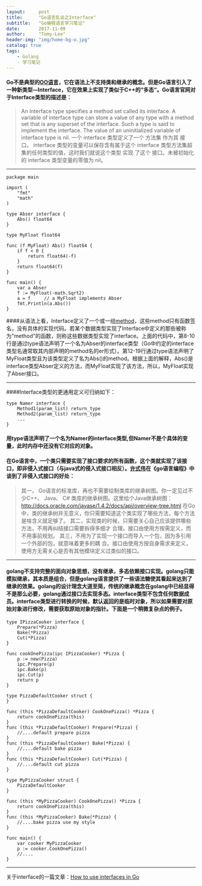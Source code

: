 ```yaml
---
layout:     post
title:      "Go语言乱谈之Interface"
subtitle:   "Go编程语言学习笔记"
date:       2017-11-09
author:     "Tomy-Lee"
header-img: "img/home-bg-o.jpg"
catalog: true
tags:
    - Golang
    - 学习笔记
---
```

#### Go不是典型的[OO语言](https://baike.so.com/doc/6146835-6360018.html)，它在语法上不支持类和继承的概念。但是Go语言引入了一种新类型—Interface，它在效果上实现了类似于C++的“多态“。Go语言官网对于Interface类型的描述是：
>An interface type specifies a method set called its interface. A variable of interface type can store a value of any type with a method set that is any superset of the interface. Such a type is said to implement the interface. The value of an uninitialized variable of interface type is nil.
>一个 interface 类型定义了一个 方法集 作为其 接口。 interface 类型的变量可以保存含有属于这个 interface 类型方法集超集的任何类型的值，这时我们就说这个类型 实现 了这个 接口。未被初始化的 interface 类型变量的零值为 nil。

---

``` golang
package main

import (
    "fmt"
    "math"
)

type Abser interface {
    Abs() float64
}

type MyFloat float64

func (f MyFloat) Abs() float64 {
    if f < 0 {
        return float64(-f)
    }
    return float64(f)
}

func main() {
    var a Abser
    f := MyFloat(-math.Sqrt2)
    a = f     // a MyFloat implements Abser
    fmt.Println(a.Abs())
}
```
####从语法上看，Interface定义了一个或一组[method](http://blog.csdn.net/uudou/article/details/52412831)，这些method只有函数签名，没有具体的实现代码。若某个数据类型实现了Interface中定义的那些被称为"method"的函数，则称这些数据类型实现了interface。上面的代码中，第8-10行是通过type语法声明了一个名为Abser的interface类型（Go中约定的interface类型名通常取其内部声明的method名的er形式）。第12-19行通过type语法声明了MyFloat类型且为该类型定义了名为Abs()的method。根据上面的解释，Abs()是interface类型Abser定义的方法，而MyFloat实现了该方法，所以，MyFloat实现了Abser接口。

---
####Interface类型的更通用定义可归纳如下：
```golang
type Namer interface {
    Method1(param_list) return_type
    Method2(param_list) return_type
    ...
}
```
#### 用type语法声明了一个名为Namer的interface类型,但Namer不是个具体的变量，此时内存中还没有它对应的对象。
#### 在Go语言中，一个类只需要实现了接口要求的所有函数，这个类就实现了该接口，即非侵入式接口（与java式的侵入式接口相反）。[许式伟](https://baike.so.com/doc/7212629-7437327.html)在《go语言编程》中谈到了非侵入式接口的好处：
>其一， Go语言的标准库，再也不需要绘制类库的继承树图。你一定见过不少C++、 Java、 C# 类库的继承树图。这里给个Java继承树图：  http://docs.oracle.com/javase/1.4.2/docs/api/overview-tree.html  在Go中，类的继承树并无意义，你只需要知道这个类实现了哪些方法，每个方法是啥含义就足够了。 
其二，实现类的时候，只需要关心自己应该提供哪些方法，不用再纠结接口需要拆得多细才 合理。接口由使用方按需定义，而不用事前规划。 
其三，不用为了实现一个接口而导入一个包，因为多引用一个外部的包，就意味着更多的耦 合。接口由使用方按自身需求来定义，使用方无需关心是否有其他模块定义过类似的接口。

---
#### golang不支持完整的面向对象思想，没有继承，多态依赖接口实现。golang只能模拟继承，其本质是组合，但是golang语言提供了一些语法糖使其看起来达到了继承的效果。golang的设计理念大道至简，传统的继承概念在golang中已经显得不是那么必要，golang通过接口去实现多态。interface类型不包含任何数据成员。interface类型进行转换的时候，默认返回的是临时对象，所以如果需要对原始对象进行修改，需要获取原始对象的指针。下面是一个稍微复杂点的例子。
```golang
type IPizzaCooker interface {
    Prepare(*Pizza)
    Bake(*Pizza)
    Cut(*Pizza)
}
 
func cookOnePizza(ipc IPizzaCooker) *Pizza {
    p := new(Pizza)
    ipc.Prepare(p)
    ipc.Bake(p)
    ipc.Cut(p)
    return p
}
 
type PizzaDefaultCooker struct {
}
 
func (this *PizzaDefaultCooker) CookOnePizza() *Pizza {
    return cookOnePizza(this)
}
func (this *PizzaDefaultCooker) Prepare(*Pizza) {
    //....default prepare pizza
}
func (this *PizzaDefaultCooker) Bake(*Pizza) {
    //....default bake pizza
}
func (this *PizzaDefaultCooker) Cut(*Pizza) {
    //....default cut pizza
}
 
type MyPizzaCooker struct {
    PizzaDefaultCooker
}
 
func (this *MyPizzaCooker) CookOnePizza() *Pizza {
    return cookOnePizza(this)
}
func (this *MyPizzaCooker) Bake(*Pizza) {
    //....bake pizza use my style
}
 
func main() {
    var cooker MyPizzaCooker
    p := cooker.CookOnePizza()
    //....
}
```

---
关于interface的一篇文章：[How to use interfaces in Go](http://jordanorelli.com/post/32665860244/how-to-use-interfaces-in-go)
